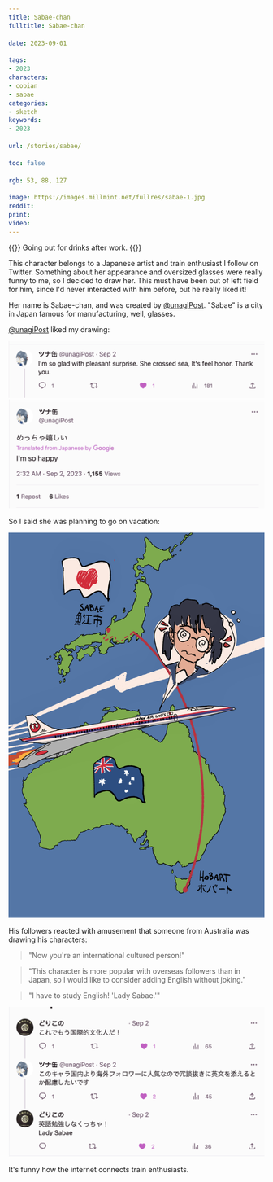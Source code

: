 ```yaml
---
title: Sabae-chan
fulltitle: Sabae-chan

date: 2023-09-01

tags:
- 2023
characters:
- cobian
- sabae
categories:
- sketch
keywords:
- 2023

url: /stories/sabae/

toc: false

rgb: 53, 88, 127

image: https://images.millmint.net/fullres/sabae-1.jpg
reddit:
print:
video:
---
```

{{<note caption>}}
Going out for drinks after work.
{{</note>}}

This character belongs to a Japanese artist and train enthusiast I follow on Twitter. Something about her appearance and oversized glasses were really funny to me, so I decided to draw her. This must have been out of left field for him, since I'd never interacted with him before, but he really liked it!

Her name is Sabae-chan, and was created by [@unagiPost](https://twitter.com/unagiPost). "Sabae" is a city in Japan famous for manufacturing, well, glasses.

[@unagiPost](https://twitter.com/unagiPost) liked my drawing:

![image of Sabae-chan and Cobian](/images/media/sabae-3.png)
![image of Sabae-chan and Cobian](/images/media/sabae-4.png)

So I said she was planning to go on vacation:

![image of Sabae-chan and Cobian](/images/fullres/sabae-2.jpg)

His followers reacted with amusement that someone from Australia was drawing his characters:

> "Now you're an international cultured person!"

> "This character is more popular with overseas followers than in Japan, so I would like to consider adding English without joking."

> "I have to study English! 'Lady Sabae.'"

![image of Sabae-chan and Cobian](/images/media/sabae-5.png)

It's funny how the internet connects train enthusiasts.
